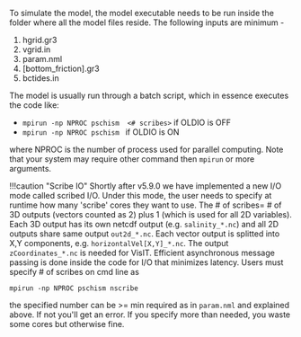 To simulate the model, the model executable needs to be run inside the folder where all the model files reside. The following inputs are minimum - 

1. hgrid.gr3
2. vgrid.in
3. param.nml
4. [bottom_friction].gr3
5. bctides.in

The model is usually run through a batch script, which in essence executes the code like:

- `mpirun -np NPROC pschism  <# scribes>` if OLDIO is OFF 
- `mpirun -np NPROC pschism ` if OLDIO is ON

where NPROC is the number of process used for parallel computing. Note that your system may require 
 other command then `mpirun` or more arguments.

!!!caution "Scribe IO"
    Shortly after v5.9.0 we have implemented a new I/O mode called scribed I/O. Under this mode, 
the user needs to specify at runtime how many 'scribe' cores they want to use. The # 
of scribes= # of 3D outputs (vectors counted as 2) plus 1 (which is used for all 2D variables). 
Each 3D output has its own netcdf output (e.g. `salinity_*.nc`) and all 2D outputs share same output 
`out2d_*.nc`. Each vector output is splitted into X,Y components, e.g. `horizontalVel[X,Y]_*.nc`.
The output `zCoordinates_*.nc` is needed for VisIT. Efficient asynchronous message passing is 
done inside the code for I/O that minimizes latency.
    Users must specify # of scribes on cmd line as 

`mpirun -np NPROC pschism nscribe`

 the specified number can be >= min required as in `param.nml` and explained above. If not 
you'll get an error. If you specify more than needed, you waste some cores but otherwise fine.
